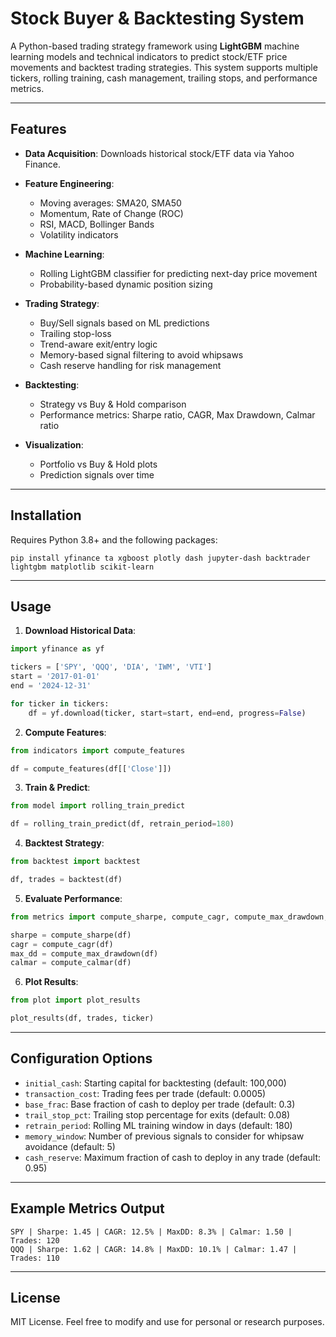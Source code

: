 # Stock Buyer & Backtesting System

A Python-based trading strategy framework using **LightGBM** machine learning models and technical indicators to predict stock/ETF price movements and backtest trading strategies. This system supports multiple tickers, rolling training, cash management, trailing stops, and performance metrics.

---

## Features

* **Data Acquisition**: Downloads historical stock/ETF data via Yahoo Finance.
* **Feature Engineering**:

  * Moving averages: SMA20, SMA50
  * Momentum, Rate of Change (ROC)
  * RSI, MACD, Bollinger Bands
  * Volatility indicators
* **Machine Learning**:

  * Rolling LightGBM classifier for predicting next-day price movement
  * Probability-based dynamic position sizing
* **Trading Strategy**:

  * Buy/Sell signals based on ML predictions
  * Trailing stop-loss
  * Trend-aware exit/entry logic
  * Memory-based signal filtering to avoid whipsaws
  * Cash reserve handling for risk management
* **Backtesting**:

  * Strategy vs Buy & Hold comparison
  * Performance metrics: Sharpe ratio, CAGR, Max Drawdown, Calmar ratio
* **Visualization**:

  * Portfolio vs Buy & Hold plots
  * Prediction signals over time

---

## Installation

Requires Python 3.8+ and the following packages:

```
pip install yfinance ta xgboost plotly dash jupyter-dash backtrader lightgbm matplotlib scikit-learn
```

---

## Usage

1. **Download Historical Data**:

```python
import yfinance as yf

tickers = ['SPY', 'QQQ', 'DIA', 'IWM', 'VTI']
start = '2017-01-01'
end = '2024-12-31'

for ticker in tickers:
    df = yf.download(ticker, start=start, end=end, progress=False)
```

2. **Compute Features**:

```python
from indicators import compute_features

df = compute_features(df[['Close']])
```

3. **Train & Predict**:

```python
from model import rolling_train_predict

df = rolling_train_predict(df, retrain_period=180)
```

4. **Backtest Strategy**:

```python
from backtest import backtest

df, trades = backtest(df)
```

5. **Evaluate Performance**:

```python
from metrics import compute_sharpe, compute_cagr, compute_max_drawdown, compute_calmar

sharpe = compute_sharpe(df)
cagr = compute_cagr(df)
max_dd = compute_max_drawdown(df)
calmar = compute_calmar(df)
```

6. **Plot Results**:

```python
from plot import plot_results

plot_results(df, trades, ticker)
```

---

## Configuration Options

* `initial_cash`: Starting capital for backtesting (default: 100,000)
* `transaction_cost`: Trading fees per trade (default: 0.0005)
* `base_frac`: Base fraction of cash to deploy per trade (default: 0.3)
* `trail_stop_pct`: Trailing stop percentage for exits (default: 0.08)
* `retrain_period`: Rolling ML training window in days (default: 180)
* `memory_window`: Number of previous signals to consider for whipsaw avoidance (default: 5)
* `cash_reserve`: Maximum fraction of cash to deploy in any trade (default: 0.95)

---

## Example Metrics Output

```
SPY | Sharpe: 1.45 | CAGR: 12.5% | MaxDD: 8.3% | Calmar: 1.50 | Trades: 120
QQQ | Sharpe: 1.62 | CAGR: 14.8% | MaxDD: 10.1% | Calmar: 1.47 | Trades: 110
```

---

## License

MIT License.
Feel free to modify and use for personal or research purposes.
